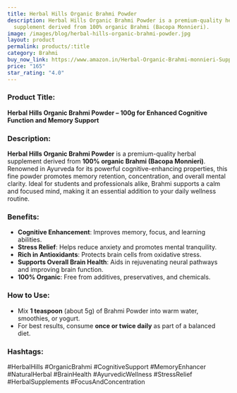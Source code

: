 ```yaml
---
title: Herbal Hills Organic Brahmi Powder
description: Herbal Hills Organic Brahmi Powder is a premium-quality herbal
  supplement derived from 100% organic Brahmi (Bacopa Monnieri).
image: /images/blog/herbal-hills-organic-brahmi-powder.jpg
layout: product
permalink: products/:title
category: Brahmi
buy_now_link: https://www.amazon.in/Herbal-Organic-Brahmi-monnieri-Support/dp/B081V24SFC/ref=sr_1_40?crid=U72N30JP0KKO&tag=ayushmonk-21
price: "165"
star_rating: "4.0"
---
```

### Product Title:
**Herbal Hills Organic Brahmi Powder – 100g for Enhanced Cognitive Function and Memory Support**

### Description:
**Herbal Hills Organic Brahmi Powder** is a premium-quality herbal supplement derived from **100% organic Brahmi (Bacopa Monnieri)**. Renowned in Ayurveda for its powerful cognitive-enhancing properties, this fine powder promotes memory retention, concentration, and overall mental clarity. Ideal for students and professionals alike, Brahmi supports a calm and focused mind, making it an essential addition to your daily wellness routine.

### Benefits:
- **Cognitive Enhancement**: Improves memory, focus, and learning abilities.
- **Stress Relief**: Helps reduce anxiety and promotes mental tranquility.
- **Rich in Antioxidants**: Protects brain cells from oxidative stress.
- **Supports Overall Brain Health**: Aids in rejuvenating neural pathways and improving brain function.
- **100% Organic**: Free from additives, preservatives, and chemicals.

### How to Use:
- Mix **1 teaspoon** (about 5g) of Brahmi Powder into warm water, smoothies, or yogurt. 
- For best results, consume **once or twice daily** as part of a balanced diet.

### Hashtags:
#HerbalHills #OrganicBrahmi #CognitiveSupport #MemoryEnhancer #NaturalHerbal #BrainHealth #AyurvedicWellness #StressRelief #HerbalSupplements #FocusAndConcentration
